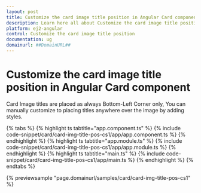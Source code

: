 ```yaml
---
layout: post
title: Customize the card image title position in Angular Card component | Syncfusion
description: Learn here all about Customize the card image title position in Syncfusion Angular Card component of Syncfusion Essential JS 2 and more.
platform: ej2-angular
control: Customize the card image title position 
documentation: ug
domainurl: ##DomainURL##
---
```


# Customize the card image title position in Angular Card component

Card Image titles are placed as always Bottom-Left Corner only, You can manually customize to placing titles anywhere over the image by adding styles.

{% tabs %}
{% highlight ts tabtitle="app.component.ts" %}
{% include code-snippet/card/card-img-title-pos-cs1/app/app.component.ts %}
{% endhighlight %}
{% highlight ts tabtitle="app.module.ts" %}
{% include code-snippet/card/card-img-title-pos-cs1/app/app.module.ts %}
{% endhighlight %}
{% highlight ts tabtitle="main.ts" %}
{% include code-snippet/card/card-img-title-pos-cs1/app/main.ts %}
{% endhighlight %}
{% endtabs %}
  
{% previewsample "page.domainurl/samples/card/card-img-title-pos-cs1" %}
